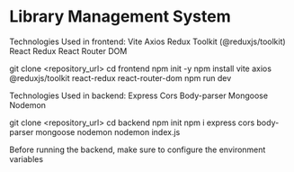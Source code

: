 # Library Management System

Technologies Used in frontend:
Vite
Axios
Redux Toolkit (@reduxjs/toolkit)
React Redux
React Router DOM

git clone <repository_url>
cd frontend
npm init -y
npm install vite axios @reduxjs/toolkit react-redux react-router-dom
npm run dev


Technologies Used in backend:
Express
Cors
Body-parser
Mongoose
Nodemon

git clone <repository_url>
cd backend
npm init
npm i express cors body-parser mongoose nodemon
nodemon index.js

Before running the backend, make sure to configure the environment variables
